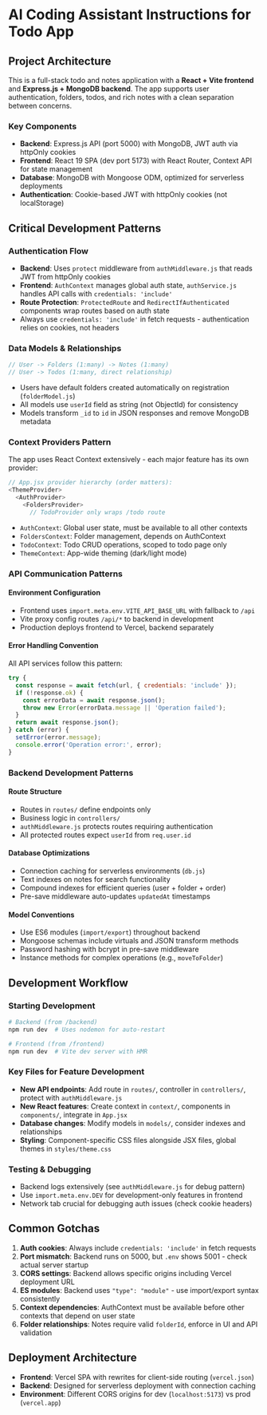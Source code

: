 # AI Coding Assistant Instructions for Todo App

## Project Architecture

This is a full-stack todo and notes application with a **React + Vite frontend** and **Express.js + MongoDB backend**. The app supports user authentication, folders, todos, and rich notes with a clean separation between concerns.

### Key Components
- **Backend**: Express.js API (port 5000) with MongoDB, JWT auth via httpOnly cookies
- **Frontend**: React 19 SPA (dev port 5173) with React Router, Context API for state management
- **Database**: MongoDB with Mongoose ODM, optimized for serverless deployments
- **Authentication**: Cookie-based JWT with httpOnly cookies (not localStorage)

## Critical Development Patterns

### Authentication Flow
- **Backend**: Uses `protect` middleware from `authMiddleware.js` that reads JWT from httpOnly cookies
- **Frontend**: `AuthContext` manages global auth state, `authService.js` handles API calls with `credentials: 'include'`
- **Route Protection**: `ProtectedRoute` and `RedirectIfAuthenticated` components wrap routes based on auth state
- Always use `credentials: 'include'` in fetch requests - authentication relies on cookies, not headers

### Data Models & Relationships
```javascript
// User -> Folders (1:many) -> Notes (1:many)
// User -> Todos (1:many, direct relationship)
```
- Users have default folders created automatically on registration (`folderModel.js`)
- All models use `userId` field as string (not ObjectId) for consistency
- Models transform `_id` to `id` in JSON responses and remove MongoDB metadata

### Context Providers Pattern
The app uses React Context extensively - each major feature has its own provider:
```javascript
// App.jsx provider hierarchy (order matters):
<ThemeProvider>
  <AuthProvider> 
    <FoldersProvider>
      // TodoProvider only wraps /todo route
```
- `AuthContext`: Global user state, must be available to all other contexts
- `FoldersContext`: Folder management, depends on AuthContext
- `TodoContext`: Todo CRUD operations, scoped to todo page only
- `ThemeContext`: App-wide theming (dark/light mode)

### API Communication Patterns

#### Environment Configuration
- Frontend uses `import.meta.env.VITE_API_BASE_URL` with fallback to `/api`
- Vite proxy config routes `/api/*` to backend in development
- Production deploys frontend to Vercel, backend separately

#### Error Handling Convention
All API services follow this pattern:
```javascript
try {
  const response = await fetch(url, { credentials: 'include' });
  if (!response.ok) {
    const errorData = await response.json();
    throw new Error(errorData.message || 'Operation failed');
  }
  return await response.json();
} catch (error) {
  setError(error.message);
  console.error('Operation error:', error);
}
```

### Backend Development Patterns

#### Route Structure
- Routes in `routes/` define endpoints only
- Business logic in `controllers/` 
- `authMiddleware.js` protects routes requiring authentication
- All protected routes expect `userId` from `req.user.id`

#### Database Optimizations
- Connection caching for serverless environments (`db.js`)
- Text indexes on notes for search functionality
- Compound indexes for efficient queries (user + folder + order)
- Pre-save middleware auto-updates `updatedAt` timestamps

#### Model Conventions
- Use ES6 modules (`import/export`) throughout backend
- Mongoose schemas include virtuals and JSON transform methods
- Password hashing with bcrypt in pre-save middleware
- Instance methods for complex operations (e.g., `moveToFolder`)

## Development Workflow

### Starting Development
```bash
# Backend (from /backend)
npm run dev  # Uses nodemon for auto-restart

# Frontend (from /frontend)  
npm run dev  # Vite dev server with HMR
```

### Key Files for Feature Development
- **New API endpoints**: Add route in `routes/`, controller in `controllers/`, protect with `authMiddleware.js`
- **New React features**: Create context in `context/`, components in `components/`, integrate in `App.jsx`
- **Database changes**: Modify models in `models/`, consider indexes and relationships
- **Styling**: Component-specific CSS files alongside JSX files, global themes in `styles/theme.css`

### Testing & Debugging
- Backend logs extensively (see `authMiddleware.js` for debug pattern)
- Use `import.meta.env.DEV` for development-only features in frontend
- Network tab crucial for debugging auth issues (check cookie headers)

## Common Gotchas

1. **Auth cookies**: Always include `credentials: 'include'` in fetch requests
2. **Port mismatch**: Backend runs on 5000, but `.env` shows 5001 - check actual server startup
3. **CORS settings**: Backend allows specific origins including Vercel deployment URL
4. **ES modules**: Backend uses `"type": "module"` - use import/export syntax consistently  
5. **Context dependencies**: AuthContext must be available before other contexts that depend on user state
6. **Folder relationships**: Notes require valid `folderId`, enforce in UI and API validation

## Deployment Architecture
- **Frontend**: Vercel SPA with rewrites for client-side routing (`vercel.json`)
- **Backend**: Designed for serverless deployment with connection caching
- **Environment**: Different CORS origins for dev (`localhost:5173`) vs prod (`vercel.app`)